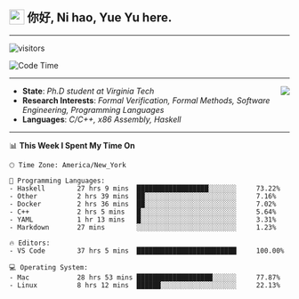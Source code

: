 <h2> <img style="vertical-align: text-bottom;" src=https://slackmojis.com/emojis/13253-yay-frog/download/ width=27> 你好, Ni hao, Yue Yu here. </h2>

---

![visitors](https://visitor-badge.glitch.me/badge?page_id=fishjump.fishjump&amp;left_color=gray&amp;right_color=red)

![Code Time](https://img.shields.io/badge/Code%20Time-149%20hrs%2053%20mins-blue)

---

<img align='right' src=https://slackmojis.com/emojis/5264-coding/download> </td>

- **State**: *Ph.D student at Virginia Tech*
- **Research Interests**: *Formal Verification, Formal Methods, Software Engineering, Programming Languages*
- **Languages**: *C/C++, x86 Assembly, Haskell*

---


📊 **This Week I Spent My Time On** 

```text
🕑︎ Time Zone: America/New_York

💬 Programming Languages:
- Haskell        27 hrs 9 mins  ██████████████████░░░░░░░     73.22%
- Other          2 hrs 39 mins  ██░░░░░░░░░░░░░░░░░░░░░░░     7.16%
- Docker         2 hrs 36 mins  ██░░░░░░░░░░░░░░░░░░░░░░░     7.02%
- C++            2 hrs 5 mins   █░░░░░░░░░░░░░░░░░░░░░░░░     5.64%
- YAML           1 hr 13 mins   █░░░░░░░░░░░░░░░░░░░░░░░░     3.31%
- Markdown       27 mins        ░░░░░░░░░░░░░░░░░░░░░░░░░     1.23%

🔥 Editors:
- VS Code        37 hrs 5 mins  █████████████████████████     100.00%

💻 Operating System:
- Mac            28 hrs 53 mins ███████████████████░░░░░░     77.87%
- Linux          8 hrs 12 mins  ██████░░░░░░░░░░░░░░░░░░░     22.13%
```

